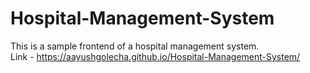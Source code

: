 # Hospital-Management-System
This is a sample frontend of a hospital management system.<br>
Link - https://aayushgolecha.github.io/Hospital-Management-System/
